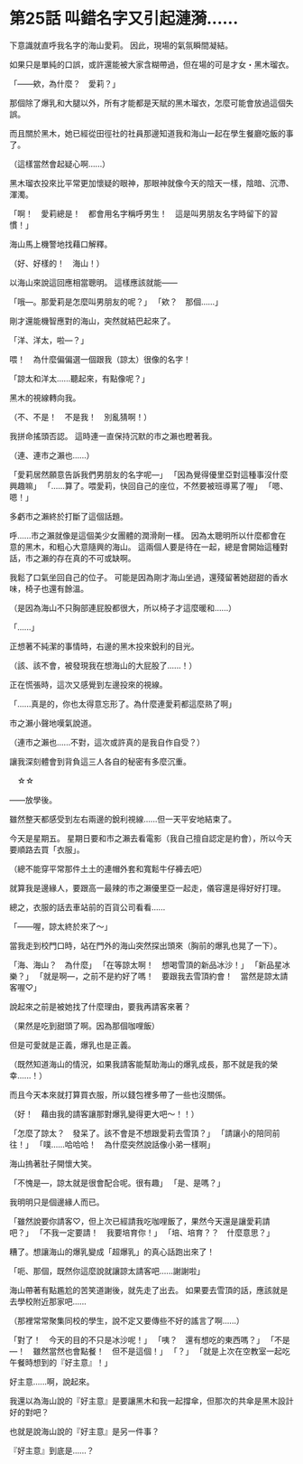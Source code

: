 # 第25話 叫錯名字又引起漣漪......

下意識就直呼我名字的海山愛莉。
因此，現場的氣氛瞬間凝結。

如果只是單純的口誤，或許還能被大家含糊帶過，但在場的可是才女・黑木瑠衣。

「——欸，為什麼？　愛莉？」

那個除了爆乳和大腿以外，所有才能都是天賦的黑木瑠衣，怎麼可能會放過這個失誤。

而且關於黑木，她已經從田徑社的社員那邊知道我和海山一起在學生餐廳吃飯的事了。

（這樣當然會起疑心啊......）

黑木瑠衣投來比平常更加懷疑的眼神，那眼神就像今天的陰天一樣，陰暗、沉滯、渾濁。

「啊！　愛莉總是！　都會用名字稱呼男生！　這是叫男朋友名字時留下的習慣！」

海山馬上機警地找藉口解釋。

（好、好樣的！　海山！）

以海山來說這回應相當聰明。
這樣應該就能——

「哦—。那愛莉是怎麼叫男朋友的呢？」
「欸？　那個......」

剛才還能機智應對的海山，突然就結巴起來了。

「洋、洋太，啦—？」

喂！　為什麼偏偏選一個跟我（諒太）很像的名字！

「諒太和洋太......聽起來，有點像呢？」

黑木的視線轉向我。

（不、不是！　不是我！　別亂猜啊！）

我拼命搖頭否認。
這時連一直保持沉默的市之瀨也瞪著我。

（連、連市之瀨也......）

「愛莉居然願意告訴我們男朋友的名字呢—」
「因為覺得優里亞對這種事沒什麼興趣嘛」
「......算了。喂愛莉，快回自己的座位，不然要被班導罵了喔」
「嗯、嗯！」

多虧市之瀨終於打斷了這個話題。

呼......市之瀨就像是這個美少女團體的潤滑劑一樣。
因為太聰明所以什麼都會在意的黑木，和粗心大意隨興的海山。
這兩個人要是待在一起，總是會開始這種對話，市之瀨的存在真的不可或缺啊。

我鬆了口氣坐回自己的位子。
可能是因為剛才海山坐過，還殘留著她甜甜的香水味，椅子也還有餘溫。

（是因為海山不只胸部連屁股都很大，所以椅子才這麼暖和......）

「......」

正想著不純潔的事情時，右邊的黑木投來銳利的目光。

（該、該不會，被發現我在想海山的大屁股了......！）

正在慌張時，這次又感覺到左邊投來的視線。

「......真是的，你也太得意忘形了。為什麼連愛莉都這麼熟了啊」

市之瀨小聲地嘆氣說道。

（連市之瀨也......不對，這次或許真的是我自作自受？）

讓我深刻體會到背負這三人各自的秘密有多麼沉重。


　☆☆


——放學後。

雖然整天都感受到左右兩邊的銳利視線......但一天平安地結束了。

今天是星期五。
星期日要和市之瀨去看電影（我自己擅自認定是約會），所以今天要順路去買「衣服」。

（總不能穿平常那件土土的連帽外套和寬鬆牛仔褲去吧）

就算我是邊緣人，要跟高一最辣的市之瀨優里亞一起走，儀容還是得好好打理。

總之，衣服的話去車站前的百貨公司看看......

「——喔，諒太終於來了～」

當我走到校門口時，站在門外的海山突然探出頭來（胸前的爆乳也晃了一下）。

「海、海山？　為什麼」
「在等諒太啊！　想喝雪頂的新品冰沙！」
「新品星冰樂？」
「就是啊—，之前不是約好了嗎！　要跟我去雪頂約會！　當然是諒太請客喔♡」

說起來之前是被她找了什麼理由，要我再請客來著？

（果然是吃到甜頭了啊。因為那個咖哩飯）

但是可愛就是正義，爆乳也是正義。

（既然知道海山的情況，如果我請客能幫助海山的爆乳成長，那不就是我的榮幸......！）

而且今天本來就打算買衣服，所以錢包裡多帶了一些也沒關係。

（好！　藉由我的請客讓那對爆乳變得更大吧～！！）

「怎麼了諒太？　發呆了。該不會是不想跟愛莉去雪頂？」
「請讓小的陪同前往！」
「噗......哈哈哈！　為什麼突然說話像小弟一樣啊」

海山摀著肚子開懷大笑。

「不愧是—，諒太就是很會配合呢。很有趣」
「是、是嗎？」

我明明只是個邊緣人而已。

「雖然說要你請客♡，但上次已經請我吃咖哩飯了，果然今天還是讓愛莉請吧？」
「不我一定要請！　我要培育你！」
「培、培育？？　什麼意思？」

糟了。想讓海山的爆乳變成「超爆乳」的真心話跑出來了！

「呃、那個，既然你這麼說就讓諒太請客吧......謝謝啦」

海山帶著有點尷尬的苦笑道謝後，就先走了出去。
如果要去雪頂的話，應該就是去學校附近那家吧......

（那裡常常聚集同校的學生，說不定又要傳些不好的謠言了啊......）

「對了！　今天的目的不只是冰沙呢！」
「咦？　還有想吃的東西嗎？」
「不是—！　雖然當然也會點餐！　但不是這個！」
「？」
「就是上次在空教室一起吃午餐時想到的『好主意』！」

好主意......啊，說起來。

我還以為海山說的『好主意』是要讓黑木和我一起撐傘，但那次的共傘是黑木設計好的對吧？

也就是說海山說的『好主意』是另一件事？

『好主意』到底是......？